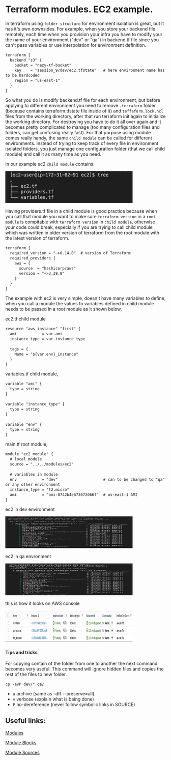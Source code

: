 # Terraform modules. EC2 example.

In terraform using `folder structure` for environment isolation is great, but it has it's own downsides. For example, when you store your backend file remotely, each time when you provision your infra you have to modify your the name of your environment ("dev" or "qa") in backend.tf file since you can't pass variables or use interpolation for environment definition.

```
terraform {
  backend "s3" {
    bucket = "nazy-tf-bucket"
    key    = "session_9/dev/ec2.tfstate"   # here environment name has to be hardcoded
    region = "us-east-1"
  }
}
```

So what you do is modify backend.tf file for each environment, but before applying to different environment you need to remove `.terraform` folder (because contains terraform.tfstate file inside of it) and `teffaform.lock.hcl` files from the working directory, after that run terraform init again to initialize the working directory. For destroying you have to do it all over again and it becomes pretty complicated to manage (too many configuration files and folders, can get confusing really fast). For that purpose using module comes really handy, the same `child module` can be called for different environments. Instead of trying to keep track of every file in environment isolated folders, you just manage one configuration folder (that we call child module) and call it as many time as you need. 

In our example ec2 `child module` contains:

<img src="images/ec2.png" alt="aws" width="400" height="100">

Having providers.tf file in a child module is good practice because when you call that module you want to make sure `terraform version` in a `root module` is compitable with `terraform version` in `child module`, otherwise your code could break, especially if you are trying to call child module which was written in older version of terraform from the root module with the latest version of terraform.

```
terraform {
  required_version = "~>0.14.0"  # version of Terraform
  required_providers {
    aws = {
      source  = "hashicorp/aws"
      version = "~>3.38.0"
    }
  }
}
```

The example with ec2 is very simple, doesn't have many variables to define, when you call a module the values fo variables defined in child module needs to be passed in a root module as it shown below,

ec2.tf child module
```
resource "aws_instance" "first" {
  ami           = var.ami
  instance_type = var.instance_type

  tags = {
    Name = "${var.env}_instance"
  }
}
```

variables.tf child module,

```
variable "ami" {
  type = string
}

variable "instance_type" {
  type = string 
}

variable "env" {
  type = string
}
```

main.tf root module,

```
module "ec2_module" {
  # local module
  source = "../../modules/ec2"
  
  # variables in module
  env           = "dev"                    # can to be changed to "qa" or any other environment
  instance_type = "t2.micro"
  ami           = "ami-0742b4e673072066f"  # us-east-1 AMI
}
```
ec2 in dev environment

<img src="images/dev_ec2.png" alt="aws" width="400" height="100">

ec2 in qa envronment

<img src="images/qa_ec2.png" alt="aws" width="400" height="100">

this is how it looks on AWS console

<img src="images/aws_console.png" alt="aws" width="400" height="100">

#### Tips and tricks

For copying contain of the folder from one to another the next command becomes very useful. This command will ignore hidden files and copies the rest of the files to new folder.

```
cp -avP dev/* qa/    
```
- `a`  archive (same as -dR --preserve=all)
- `v`  verbose  (explain what is being done)
- `P`  no-dereference (never follow symbolic links in SOURCE)

## Useful links:

[Modules](https://www.terraform.io/docs/language/modules/index.html)

[Module Blocks](https://www.terraform.io/docs/language/modules/syntax.html)

[Module Sources](https://www.terraform.io/docs/language/modules/sources.html)